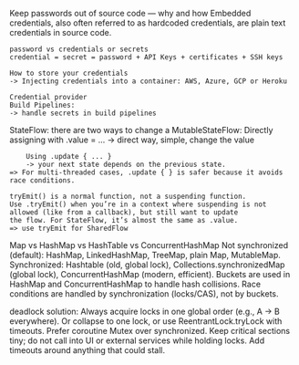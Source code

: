 Keep passwords out of source code — why and how
	Embedded credentials, also often referred to as hardcoded credentials, are plain text credentials in source code.
	
	password vs credentials or secrets
	credential = secret = password + API Keys + certificates + SSH keys

	How to store your credentials
	-> Injecting credentials into a container: AWS, Azure, GCP or Heroku

	Credential provider
	Build Pipelines:
	-> handle secrets in build pipelines
	
StateFlow:
	there are two ways to change a MutableStateFlow:
		Directly assigning with .value = ...
		-> direct way, simple, change the value

		Using .update { ... }
		-> your next state depends on the previous state.
	=> For multi-threaded cases, .update { } is safer because it avoids race conditions.

	tryEmit() is a normal function, not a suspending function.
	Use .tryEmit() when you’re in a context where suspending is not allowed (like from a callback), but still want to update 
	the flow. For StateFlow, it’s almost the same as .value.
	=> use tryEmit for SharedFlow

Map vs HashMap vs HashTable vs ConcurrentHashMap
	Not synchronized (default): HashMap, LinkedHashMap, TreeMap, plain Map, MutableMap.
	Synchronized: Hashtable (old, global lock), Collections.synchronizedMap (global lock), ConcurrentHashMap (modern, efficient).
	Buckets are used in HashMap and ConcurrentHashMap to handle hash collisions.
	Race conditions are handled by synchronization (locks/CAS), not by buckets.

deadlock solution:
	Always acquire locks in one global order (e.g., A → B everywhere).
	Or collapse to one lock, or use ReentrantLock.tryLock with timeouts.
	Prefer coroutine Mutex over synchronized.
	Keep critical sections tiny; do not call into UI or external services while holding locks.
	Add timeouts around anything that could stall.
